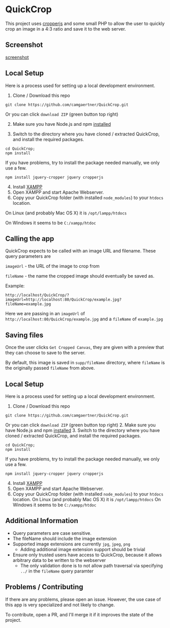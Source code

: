 # QuickCrop

This project uses [cropperjs](https://github.com/fengyuanchen/cropperjs) and some small PHP to allow the user to quickly crop an image in a 4:3 ratio and save it to the web server.

## Screenshot
[screenshot](https://raw.githubusercontent.com/vwinslow/QuickCrop/master/screenshots/example.png)

## Local Setup 
Here is a process used for setting up a local development environment.

1. Clone / Download this repo
```
git clone https://github.com/camgaertner/QuickCrop.git
```
Or you can click `download ZIP` (green button top right)

2. Make sure you have Node.js and npm [installed](https://www.npmjs.com/get-npm)

3. Switch to the directory where you have cloned / extracted QuickCrop, and install the required packages.
```
cd QuickCrop;
npm install
```
If you have problems, try to install the package needed manually, we only use a few.
```
npm install jquery-cropper jquery cropperjs
```
4. Install [XAMPP](https://sourceforge.net/projects/xampp/)
5. Open XAMPP and start Apache Webserver. 
6. Copy your QuickCrop folder (with installed `node_modules`) to your `htdocs` location.

On Linux (and probably Mac OS X) it is `/opt/lampp/htdocs`

On Windows it seems to be `C:/xampp/htdoc`

## Calling the app
QuickCrop expects to be called with an image URL and filename. These query parameters are 

`imageUrl` - the URL of the image to crop from

`fileName` - the name the cropped image should eventually be saved as.


Example:
```
http://localhost/QuickCrop/?imageUrl=http://localhost:80/QuickCrop/example.jpg?fileName=example.jpg
```

Here we are passing in an 
`imageUrl` of `http://localhost:80/QuickCrop/example.jpg` and a
`fileName` of `example.jpg`

## Saving files
Once the user clicks `Get Cropped Canvas`, they are given with a preview that they can choose to save to the server.

By default, this image is saved in `supp/fileName` directory, where `fileName` is the originally passed `fileName` from above.


## Local Setup 
Here is a process used for setting up a local development environment.

1. Clone / Download this repo
```
git clone https://github.com/camgaertner/QuickCrop.git
```
Or you can click `download ZIP` (green button top right)
2. Make sure you have Node.js and npm [installed](https://www.npmjs.com/get-npm)
3. Switch to the directory where you have cloned / extracted QuickCrop, and install the required packages.
```
cd QuickCrop;
npm install
```
If you have problems, try to install the package needed manually, we only use a few.
```
npm install jquery-cropper jquery cropperjs
```
4. Install [XAMPP](https://sourceforge.net/projects/xampp/)
5. Open XAMPP and start Apache Webserver. 
6. Copy your QuickCrop folder (with installed `node_modules`) to your `htdocs` location.
On Linux (and probably Mac OS X) it is `/opt/lampp/htdocs`
On Windows it seems to be `C:/xampp/htdoc`

## Additional Information
* Query parameters are case sensitive.
* The fileName should include the image extension
* Supported image extensions are currently `jpg`, `jpeg`, `png`
   * Adding additional image extension support should be trivial
* Ensure only trusted users have access to QuickCrop, because it allows arbitrary data to be written to the webserver
   * The only validation done is to not allow path traversal via specifying `../` in the `fileName` query paramter


## Problems / Contributing
If there are any problems, please open an issue. However, the use case of this app is very specialized and not likely to change.

To contribute, open a PR, and I'll merge it if it improves the state of the project.
